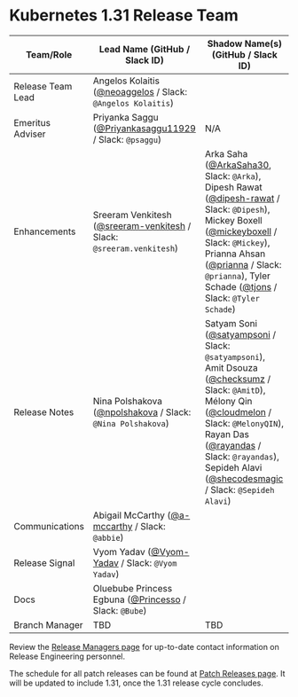 # Kubernetes 1.31 Release Team

| **Team/Role**     | **Lead Name** (**GitHub / Slack ID**)                                                                        | **Shadow Name(s) (GitHub / Slack ID)**                                                                                                                                                                                                                                                                                                                                                                                     |
|-------------------|--------------------------------------------------------------------------------------------------------------|----------------------------------------------------------------------------------------------------------------------------------------------------------------------------------------------------------------------------------------------------------------------------------------------------------------------------------------------------------------------------------------------------------------------------|
| Release Team Lead | Angelos Kolaitis ([@neoaggelos](https://github.com/neoaggelos) / Slack: `@Angelos Kolaitis`)                 |                                                                                                                                                                                                                                                                                                                                                                                                                            |
| Emeritus Adviser  | Priyanka Saggu ([@Priyankasaggu11929](https://github.com/Priyankasaggu11929) / Slack: `@psaggu`)             | N/A                                                                                                                                                                                                                                                                                                                                                                                                                        |
| Enhancements      | Sreeram Venkitesh ([@sreeram-venkitesh](https://github.com/sreeram-venkitesh) / Slack: `@sreeram.venkitesh`) | Arka Saha ([@ArkaSaha30](https://github.com/ArkaSaha30), Slack: `@Arka`), Dipesh Rawat ([@dipesh-rawat](https://github.com/dipesh-rawat) / Slack: `@Dipesh`), Mickey Boxell ([@mickeyboxell](https://github.com/mickeyboxell) / Slack: `@Mickey`), Prianna Ahsan ([@prianna](https://github.com/prianna) / Slack: `@prianna`), Tyler Schade ([@tjons](https://github.com/tjons) / Slack: `@Tyler Schade`)                  |
| Release Notes     | Nina Polshakova ([@npolshakova](https://github.com/npolshakova) / Slack: `@Nina Polshakova`)                 | Satyam Soni ([@satyampsoni](https://github.com/satyampsoni) / Slack: `@satyampsoni`), Amit Dsouza ([@checksumz](https://github.com/checksumz) / Slack: `@AmitD`), Mélony Qin ([@cloudmelon](https://github.com/cloudmelon) / Slack: `@MelonyQIN`), Rayan Das ([@rayandas](https://github.com/rayandas) / Slack: `@rayandas`), Sepideh Alavi ([@shecodesmagic](https://github.com/shecodesmagic) / Slack: `@Sepideh Alavi`) |
| Communications    | Abigail McCarthy ([@a-mccarthy](https://github.com/a-mccarthy) / Slack: `@abbie`)                            |                                                                                                                                                                                                                                                                                                                                                                                                                            |
| Release Signal    | Vyom Yadav ([@Vyom-Yadav](https://github.com/Vyom-Yadav) / Slack: `@Vyom Yadav`)                             |                                                                                                                                                                                                                                                                                                                                                                                                                            |
| Docs              | Oluebube Princess Egbuna ([@Princesso](https://github.com/Princesso) / Slack: `@Bube`)                       |                                                                                                                                                                                                                                                                                                                                                                                                                            |
| Branch Manager    | TBD                                                                                                          | TBD                                                                                                                                                                                                                                                                                                                                                                                                                        |

Review the [Release Managers page](https://github.com/kubernetes/website/blob/main/content/en/releases/release-managers.md) for up-to-date contact information on Release Engineering personnel.

The schedule for all patch releases can be found at [Patch Releases page](https://github.com/kubernetes/website/blob/main/content/en/releases/patch-releases.md). It will be updated to include 1.31, once the 1.31 release cycle concludes.
